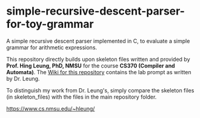 # simple-recursive-descent-parser-for-toy-grammar

A simple recursive descent parser implemented in C, to evaluate a simple grammar for arithmetic expressions.

This repository directly builds upon skeleton files written and provided by **Prof. Hing Leung, PhD, NMSU** for the course **CS370 (Compiler and Automata)**. The [Wiki for this repository](https://github.com/jkeys-nmsu/simple-recursive-descent-parser-for-toy-grammar/wiki) contains the lab prompt as written by Dr. Leung. 

To distinguish my work from Dr. Leung's, simply compare the skeleton files (in skeleton_files) with the files in the main repository folder.

https://www.cs.nmsu.edu/~hleung/

